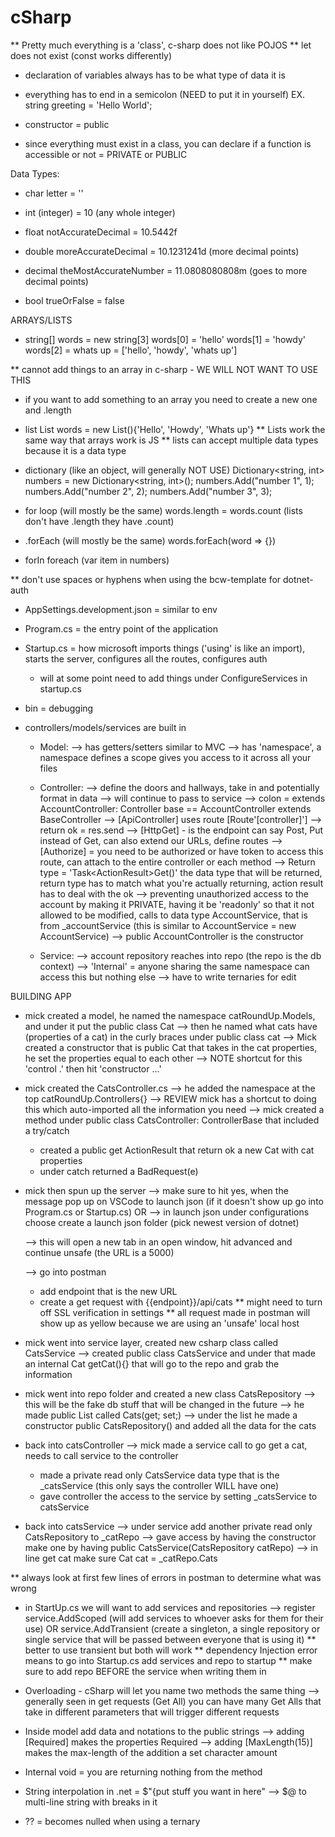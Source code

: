 # cSharp 

<!-- SECTION Monday 9/12 -->
** Pretty much everything is a 'class', c-sharp does not like POJOS
** let does not exist (const works differently)

- declaration of variables always has to be what type of data it is 
- everything has to end in a semicolon (NEED to put it in yourself)
  EX. string greeting = 'Hello World';

- constructor = public 
- since everything must exist in a class, you can declare if a function is accessible or not = PRIVATE or PUBLIC 

Data Types:
- char letter = ''

- int (integer) = 10 (any whole integer)
- float notAccurateDecimal = 10.5442f
- double moreAccurateDecimal = 10.1231241d (more decimal points)
- decimal theMostAccurateNumber = 11.0808080808m (goes to more decimal points)

- bool trueOrFalse = false 

ARRAYS/LISTS
- string[] words = new string[3]
  words[0] = 'hello'
  words[1] = 'howdy'
  words[2] = whats up 
  = ['hello', 'howdy', 'whats up']

** cannot add things to an array in c-sharp - WE WILL NOT WANT TO USE THIS
  - if you want to add something to an array you need to create a new one and .length 

<!-- NOTE all the same JS functions for arrays work with lists  -->
- list
List<string>  words = new List<string>(){'Hello', 'Howdy', 'Whats up'}
** Lists work the same way that arrays work is JS 
** lists can accept multiple data types because it is a data type

- dictionary (like an object, will generally NOT USE)
Dictionary<string, int> numbers = new Dictionary<string, int>();
numbers.Add("number 1", 1);
numbers.Add("number 2", 2);
numbers.Add("number 3", 3);

- for loop (will mostly be the same)
words.length = words.count (lists don't have .length they have .count)

- .forEach (will mostly be the same)
words.forEach(word => {})

- forIn
foreach (var item in numbers)

<!-- SECTION Tuesday 9/13 -->
** don't use spaces or hyphens when using the bcw-template for dotnet-auth 

- AppSettings.development.json = similar to env 
- Program.cs = the entry point of the application 
- Startup.cs = how microsoft imports things ('using' is like an import), starts the server, configures all the routes, configures auth 
  - will at some point need to add things under ConfigureServices in startup.cs
- bin = debugging
- controllers/models/services are built in 

  - Model: 
  --> has getters/setters similar to MVC 
  --> has 'namespace', a namespace defines a scope gives you access to it across all your files

  - Controller:
  --> define the doors and hallways, take in and potentially format in data
  --> will continue to pass to service 
  --> colon = extends AccountController: Controller base == AccountController extends BaseController 
  --> [ApiController] uses route [Route'[controller]']
  --> return ok = res.send 
  --> [HttpGet] - is the endpoint can say Post, Put instead of Get, can also extend our URLs, define routes 
  --> [Authorize] = you need to be authorized or have token to access this route, can attach to the entire controller or each method 
  --> Return type = 'Task<ActionResult<Account>>Get()' the data type that will be returned, return type has to match what you're actually returning, action result has to deal with the ok 
  --> preventing unauthorized access to the account by making it PRIVATE, having it be 'readonly' so that it not allowed to be modified, calls to data type AccountService, that is from _accountService (this is similar to AccountService = new AccountService)
  --> public AccountController is the constructor 

  - Service:
  --> account repository reaches into repo (the repo is the db context)
  --> 'Internal' = anyone sharing the same namespace can access this but nothing else 
  --> have to write ternaries for edit 

BUILDING APP
- mick created a model, he named the namespace catRoundUp.Models, and under it put the public class Cat
  --> then he named what cats have (properties of a cat) in the curly braces under public class cat 
  --> Mick created a constructor that is public Cat that takes in the cat properties, he set the properties equal to each other 
  --> NOTE shortcut for this 'control .'  then hit 'constructor ...' 

- mick created the CatsController.cs 
  --> he added the namespace at the top catRoundUp.Controllers{}
  --> REVIEW mick has a shortcut to doing this which auto-imported all the information you need 
  --> mick created a method under public class CatsController: ControllerBase that included a try/catch
    - created a public get ActionResult<Cat> that return ok a new Cat with cat properties 
    - under catch returned a BadRequest(e)

- mick then spun up the server 
  --> make sure to hit yes, when the message pop up on VSCode to launch json (if it doesn't show up go into Program.cs or Startup.cs)
  OR 
  --> in launch json under configurations choose create a launch json folder (pick newest version of dotnet)

  --> this will open a new tab in an open window, hit advanced and continue unsafe (the URL is a 5000)

  --> go into postman 
    - add endpoint that is the new URL
    - create a get request with {{endpoint}}/api/cats
    ** might need to turn off SSL verification in settings 
    ** all request made in postman will show up as yellow because we are using an 'unsafe' local host 

- mick went into service layer, created new csharp class called CatsService 
  --> created public class CatsService and under that made an internal Cat getCat(){} that will go to the repo and grab the information 

- mick went into repo folder and created a new class CatsRepository 
  --> this will be the fake db stuff that will be changed in the future 
  --> he made public List<Cat> called Cats(get; set;)
  --> under the list he made a constructor public CatsRepository() and added all the data for the cats 

- back into catsController 
  --> mick made a service call to go get a cat, needs to call service to the controller 
    - made a private read only CatsService data type that is the _catsService (this only says the controller WILL have one)
    - gave controller the access to the service by setting _catsService to catsService 

- back into catsService 
  --> under service add another private read only CatsRepository to _catRepo 
  --> gave access by having the constructor make one by having public CatsService(CatsRepository catRepo)
  --> in line get cat make sure Cat cat = _catRepo.Cats 

** always look at first few lines of errors in postman to determine what was wrong 

- in StartUp.cs we will want to add services and repositories 
  --> register service.AddScoped (will add services to whoever asks for them for their use) OR service.AddTransient (create a singleton, a single repository or single service that will be passed between everyone that is using it)
  ** better to use transient but both will work 
  ** dependency Injection error means to go into Startup.cs add services and repo to startup 
  ** make sure to add repo BEFORE the service when writing them in 


- Overloading - cSharp will let you name two methods the same thing 
  --> generally seen in get requests (Get All) you can have many Get Alls that take in different parameters that will trigger different requests 

- Inside model add data and notations to the public strings 
  --> adding [Required] makes the properties Required
  --> adding [MaxLength(15)] makes the max-length of the addition a set character amount

- Internal void = you are returning nothing from the method 

- String interpolation in .net = $"{put stuff you want in here"
  --> $@ to multi-line string with breaks in it 

<!-- REVIEW this concept -->
- ?? = becomes nulled when using a ternary 


